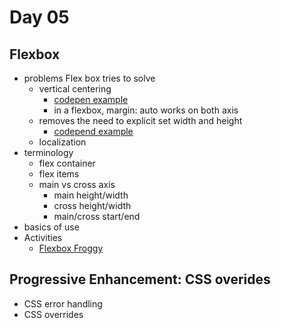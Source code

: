 # Day 05
## Flexbox
- problems Flex box tries to solve
  - vertical centering
    - [codepen example](https://codepen.io/acidtone/pen/oNvMrEE)
    - in a flexbox, margin: auto works on both axis
  - removes the need to explicit set width and height
    - [codepend example](https://codepen.io/acidtone/pen/wvwxOMR)
  - localization
- terminology
  - flex container
  - flex items
  - main vs cross axis
    - main height/width
    - cross height/width
    - main/cross start/end
- basics of use
- Activities
  - [Flexbox Froggy](https://flexboxfroggy.com/)

## Progressive Enhancement: CSS overides
- CSS error handling
- CSS overrides
